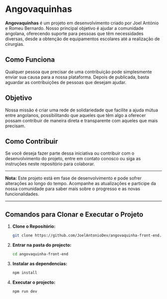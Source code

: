 # Angovaquinhas

**Angovaquinhas** é um projeto em desenvolvimento criado por Joel António e Romeu Bernardo. Nosso principal objetivo é ajudar a comunidade angolana, oferecendo suporte para pessoas que têm necessidades diversas, desde a obtenção de equipamentos escolares até a realização de cirurgias.

## Como Funciona

Qualquer pessoa que precisar de uma contribuição pode simplesmente enviar sua causa para a nossa plataforma. Depois de publicada, basta aguardar as contribuições de pessoas que desejam ajudar.

## Objetivo

Nossa missão é criar uma rede de solidariedade que facilite a ajuda mútua entre angolanos, possibilitando que aqueles que têm algo a oferecer possam contribuir de maneira direta e transparente com aqueles que mais precisam.

## Como Contribuir

Se você deseja fazer parte dessa iniciativa ou contribuir com o desenvolvimento do projeto, entre em contato conosco ou siga as instruções neste repositório para colaborar.

---

**Nota:** Este projeto está em fase de desenvolvimento e pode sofrer alterações ao longo do tempo. Acompanhe as atualizações e participe da nossa comunidade para saber mais sobre o progresso e as novas funcionalidades.

---

## Comandos para Clonar e Executar o Projeto

1. **Clone o Repositório:**

   ```bash
   git clone https://github.com/JoelAntonioDev/angovaquinha-front-end.git

2. **Entrar na pasta do projecto:**

   ```bash
   cd angovaquinha-front-end

3. **Instalar as dependencias:**

   ```bash
   npm install
4. **Executar o projecto:**

   ```bash
   npm run dev

